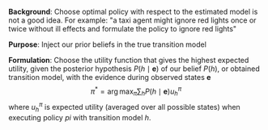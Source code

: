 **Background**: Choose optimal policy with respect to the estimated model is not a good idea.
For example: "a taxi agent might ignore red lights once or twice without ill effects and formulate the policy to ignore red lights"

**Purpose**: Inject our prior beliefs in the true transition model

**Formulation**: Choose the utility function that gives the highest expected utility, given the posterior hypothesis $P(h \mid \mathbf{e})$ of our belief $P(h)$, or obtained transition model, with the evidence during observed states $\mathbf{e}$
$$\pi^{*} = \arg \max_{\pi} \sum_{h} P(h \mid \mathbf{e}) u^{\pi}_h$$
where $u^{\pi}_h$ is expected utility (averaged over all possible states) when executing policy $pi$ with transition model $h$.